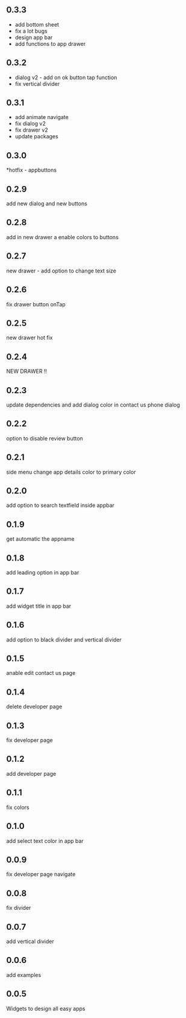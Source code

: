## 0.3.3
* add bottom sheet
* fix a lot bugs
* design app bar
* add functions to app drawer

## 0.3.2
* dialog v2 - add on ok button tap function
* fix vertical divider

## 0.3.1
* add animate navigate
* fix dialog v2
* fix drawer v2
* update packages

## 0.3.0
*hotfix - appbuttons

## 0.2.9
add new dialog and new buttons

## 0.2.8
add in new drawer a enable colors to buttons

## 0.2.7
new drawer - add option to change text size

## 0.2.6
fix drawer button onTap

## 0.2.5
new drawer hot fix

## 0.2.4
NEW DRAWER !!

## 0.2.3
update dependencies and add dialog color in contact us phone dialog

## 0.2.2
option to disable review button

## 0.2.1
side menu change app details color to primary color

## 0.2.0
add option to search textfield inside appbar

## 0.1.9
get automatic the appname

## 0.1.8
add leading option in app bar

## 0.1.7
add widget title in app bar

## 0.1.6
add option to black divider and vertical divider

## 0.1.5
anable edit contact us page

## 0.1.4
delete developer page

## 0.1.3
fix developer page

## 0.1.2
add developer page

## 0.1.1
fix colors

## 0.1.0
add select text color in app bar

## 0.0.9
fix developer page navigate

## 0.0.8
fix divider

## 0.0.7
add vertical divider

## 0.0.6
add examples

## 0.0.5
Widgets to design all easy apps
